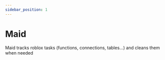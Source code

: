 ```yaml
---
sidebar_position: 1
---
```


# Maid

Maid tracks roblox tasks (functions, connections, tables...) and cleans them when needed